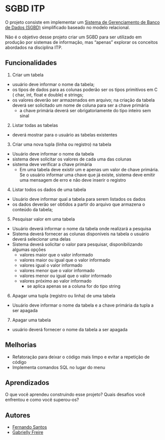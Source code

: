 # SGBD ITP
O projeto consiste em implementar um [Sistema de Gerenciamento de Banco de Dados (SGBD)](https://pt.wikipedia.org/wiki/Sistema_de_gerenciamento_de_banco_de_dados) simplificado baseado no modelo relacional. 

Não é o objetivo desse projeto criar um SGBD para ser utilizado em produção por sistemas de informação, mas “apenas” explorar os conceitos abordados na disciplina ITP.

## Funcionalidades
1. Criar um tabela
  - usuário deve informar o nome da tabela;
  - os tipos de dados para as colunas poderão ser os tipos primitivos em C ( char, int, float e double) e strings;
  - os valores deverão ser armazenados em arquivo;
na criação da tabela deverá ser solicitado um nome de coluna para ser a chave primária
    - a chave primária deverá ser obrigatoriamente do tipo inteiro sem sinal
2. Listar todas as tabelas
  - deverá mostrar para o usuário as tabelas existentes
3. Criar uma nova tupla (linha ou registro) na tabela
  - Usuário deve informar o nome da tabela
  - sistema deve solicitar os valores de cada uma das colunas
  - sistema deve verificar a chave primária
    - Em uma tabela deve existir um e apenas um valor de chave primária. Se o usuário informar uma chave que já existe, sistema deve emitir uma mensagem de erro e não deve inserir o registro
4. Listar todos os dados de uma tabela
  - Usuário deve informar qual a tabela para serem listados os dados
  - os dados deverão ser obtidos a partir do arquivo que armazena o conteúdo da tabela;
5. Pesquisar valor em uma tabela
  - Usuário deverá informar o nome da tabela onde realizará a pesquisa
  - Sistema deverá fornecer as colunas disponíveis na tabela o usuário deverá selecionar uma delas
  - Sistema deverá solicitar o valor para pesquisar, disponibilizando algumas opções
     - valores maior que o valor informado
     - valores maior ou igual que o valor informado
     - valores igual o valor informado
     - valores menor que o valor informado
     - valores menor ou igual que o valor informado
     - valores próximo ao valor informado
       - se aplica apenas se a coluna for do tipo string
6. Apagar uma tupla (registro ou linha) de uma tabela
  - Usuário deve informar o nome da tabela e a chave primária da tupla a ser apagada
7. Apagar uma tabela
  - usuário deverá fornecer o nome da tabela a ser apagada

## Melhorias

- Refatoração para deixar o código mais limpo e evitar a repetição de código
- Implementa comandos SQL no lugar do menu

## Aprendizados

O que você aprendeu construindo esse projeto? Quais desafios você enfrentou e como você superou-os?

## Autores
- [Fernando Santos](https://www.github.com/)
- [Gabrielly Freire](https://www.github.com/gabrielly-freire)

